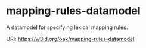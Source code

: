 # mapping-rules-datamodel

A datamodel for specifying lexical mapping rules.

URI: https://w3id.org/oak/mapping-rules-datamodel

